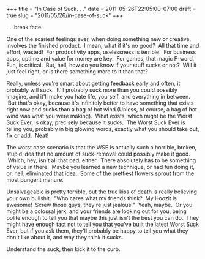 +++
title = "In Case of Suck. . ."
date = 2011-05-26T22:05:00-07:00
draft = true
slug = "2011/05/26/in-case-of-suck"
+++



. . .break face.

 

  

 

One of the scariest feelings ever, when doing something new or creative, involves 
the finished product.  I mean, what if it's no good?  All that time and effort, 
wasted!  For productivity apps, uselessness is terrible.  For business apps, 
uptime and value for money are key.  For games, that magic F-word, Fun, is 
critical.  But, hell, how do you know if your stuff sucks or not?  Will it 
just feel right, or is there something more to it than that?

 

  

 

Really, unless you're smart about getting feedback early and often, it probably 
will suck.  It'll probably suck more than you could possibly imagine, and it'll 
make you hate life, yourself, and everything in between.  But that's okay, 
because it's infinitely better to have something that exists right now and 
sucks than a bag of hot wind (Unless, of course, a bag of hot wind was what 
you were making).  What exists, which might be the Worst Suck Ever, is okay, 
precisely because it sucks.  The Worst Suck Ever is telling you, probably in 
big glowing words, exactly what you should take out, fix or add.  Neat!

 

  

 

The worst case scenario is that the WSE is actually such a horrible, broken, 
stupid idea that no amount of suck-removal could possibly make it good.  Which, 
hey, isn't all that bad, either.  There absolutely has to be something of value 
in there.  Maybe you learned a new technique, or had fun doing it, or, hell, 
eliminated that idea.  Some of the prettiest flowers sprout from the most pungent 
manure.

 

  

 

Unsalvageable is pretty terrible, but the true kiss of death is really believing 
your own bullshit.  "Who cares what my friends think?  My Hoozit is awesome! 
 Screw those guys, they're just jealous!"  Yeah, maybe.  Or you might be a 
colossal jerk, and your friends are looking out for you, being polite enough 
to tell you that maybe this just isn't the best you can do.  They might have 
enough tact not to tell you that you've built the latest Worst Suck Ever, but 
if you ask them, they'll probably be happy to tell you what they don't like 
about it, and why they think it sucks.

 

  

 

Understand the suck, then kick it to the curb.



